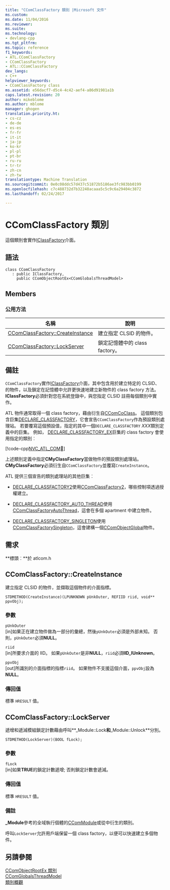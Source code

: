 ```yaml
---
title: "CComClassFactory 類別 |Microsoft 文件"
ms.custom: 
ms.date: 11/04/2016
ms.reviewer: 
ms.suite: 
ms.technology:
- devlang-cpp
ms.tgt_pltfrm: 
ms.topic: reference
f1_keywords:
- ATL.CComClassFactory
- CComClassFactory
- ATL::CComClassFactory
dev_langs:
- C++
helpviewer_keywords:
- CComClassFactory class
ms.assetid: e56dacf7-d5c4-4c42-aef4-a86d91981a1b
caps.latest.revision: 20
author: mikeblome
ms.author: mblome
manager: ghogen
translation.priority.ht:
- cs-cz
- de-de
- es-es
- fr-fr
- it-it
- ja-jp
- ko-kr
- pl-pl
- pt-br
- ru-ru
- tr-tr
- zh-cn
- zh-tw
translationtype: Machine Translation
ms.sourcegitcommit: 0e0c08ddc57d437c51872b5186ae3fc983bb0199
ms.openlocfilehash: c7c488732d7b32248acaaa5c5c9c6a29404c3872
ms.lasthandoff: 02/24/2017

---
```

# <a name="ccomclassfactory-class"></a>CComClassFactory 類別
這個類別會實作[IClassFactory](http://msdn.microsoft.com/library/windows/desktop/ms694364)介面。  
  
## <a name="syntax"></a>語法  
  
```
class CComClassFactory 
   : public IClassFactory,  
     public CComObjectRootEx<CComGlobalsThreadModel>
```  
  
## <a name="members"></a>Members  
  
### <a name="public-methods"></a>公用方法  
  
|名稱|說明|  
|----------|-----------------|  
|[CComClassFactory::CreateInstance](#createinstance)|建立指定 CLSID 的物件。|  
|[CComClassFactory::LockServer](#lockserver)|鎖定記憶體中的 class factory。|  
  
## <a name="remarks"></a>備註  
 `CComClassFactory`實作[IClassFactory](http://msdn.microsoft.com/library/windows/desktop/ms694364)介面，其中包含用於建立特定的 CLSID、 的物件，以及鎖定在記憶體中允許更快速地建立新物件的 class factory 方法。 **IClassFactory**必須針對您在系統登錄中，與您指定 CLSID 註冊每個類別中實作。  
  
 ATL 物件通常取得一個 class factory，藉由衍生自[CComCoClass](../../atl/reference/ccomcoclass-class.md)。 這個類別包含巨集[DECLARE_CLASSFACTORY](http://msdn.microsoft.com/library/51a6b925-07c0-4d3a-9174-0b8c808975e4)，它會宣告`CComClassFactory`作為預設類別處理站。 若要覆寫這個預設值，指定的其中一個`DECLARE_CLASSFACTORY` *XXX*類別定義中的巨集。 例如， [DECLARE_CLASSFACTORY_EX](http://msdn.microsoft.com/library/4181ef00-0f30-4e19-b0ee-e7648062e926)巨集的 class factory 會使用指定的類別︰  
  
 [!code-cpp[NVC_ATL_COM&#8;](../../atl/codesnippet/cpp/ccomclassfactory-class_1.h)]  
  
 上述類別定義中指定**CMyClassFactory**當做物件的預設類別處理站。 **CMyClassFactory**必須衍生自`CComClassFactory`並覆寫`CreateInstance`。  
  
 ATL 提供三個宣告的類別處理站的其他巨集︰  
  
- [DECLARE_CLASSFACTORY2](http://msdn.microsoft.com/library/38a6c969-7297-4bb1-9ba6-1fe2d355b285)使用[CComClassFactory2](../../atl/reference/ccomclassfactory2-class.md)，哪些控制項透過授權建立。  
  
- [DECLARE_CLASSFACTORY_AUTO_THREAD](http://msdn.microsoft.com/library/19d7105e-03e8-4412-9f5e-5384c8a5e18f)使用[CComClassFactoryAutoThread](../../atl/reference/ccomclassfactoryautothread-class.md)，這會在多個 apartment 中建立物件。  
  
- [DECLARE_CLASSFACTORY_SINGLETON](http://msdn.microsoft.com/library/0e4a3964-c03d-463e-884c-fe3b416db478)使用[CComClassFactorySingleton](../../atl/reference/ccomclassfactorysingleton-class.md)，這會建構一個[CComObjectGlobal](../../atl/reference/ccomobjectglobal-class.md)物件。  
  
## <a name="requirements"></a>需求  
 **標頭︰**於 atlcom.h  
  
##  <a name="a-namecreateinstancea--ccomclassfactorycreateinstance"></a><a name="createinstance"></a>CComClassFactory::CreateInstance  
 建立指定 CLSID 的物件，並擷取這個物件的介面指標。  
  
```
STDMETHOD(CreateInstance)(LPUNKNOWN pUnkOuter, REFIID riid, void** ppvObj);
```  
  
### <a name="parameters"></a>參數  
 `pUnkOuter`  
 [in]如果正在建立物件做為一部分的彙總，然後`pUnkOuter`必須是外部未知。 否則，`pUnkOuter`必須**NULL**。  
  
 `riid`  
 [in]所要求介面的 IID。 如果`pUnkOuter`是非**NULL**，`riid`必須**IID_IUnknown**。  
  
 `ppvObj`  
 [out]所識別的介面指標的指標`riid`。 如果物件不支援這個介面，`ppvObj`設為**NULL**。  
  
### <a name="return-value"></a>傳回值  
 標準 `HRESULT` 值。  
  
##  <a name="a-namelockservera--ccomclassfactorylockserver"></a><a name="lockserver"></a>CComClassFactory::LockServer  
 遞增和遞減模組鎖定計數藉由呼叫**_Module::Lock**和**_Module::Unlock**分別。  
  
```
STDMETHOD(LockServer)(BOOL fLock);
```  
  
### <a name="parameters"></a>參數  
 `fLock`  
 [in]如果**TRUE**的鎖定計數遞增; 否則鎖定計數會遞減。  
  
### <a name="return-value"></a>傳回值  
 標準 `HRESULT` 值。  
  
### <a name="remarks"></a>備註  
 **_Module**參考的全域執行個體的[CComModule](../../atl/reference/ccommodule-class.md)或從中衍生的類別。  
  
 呼叫`LockServer`允許用戶端保留一個 class factory，以便可以快速建立多個物件。  
  
## <a name="see-also"></a>另請參閱  
 [CComObjectRootEx 類別](../../atl/reference/ccomobjectrootex-class.md)   
 [CComGlobalsThreadModel](atl-typedefs.md#ccomglobalsthreadmodel)   
 [類別概觀](../../atl/atl-class-overview.md)

